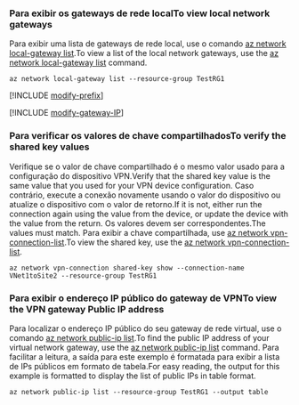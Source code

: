 ### <a name="to-view-local-network-gateways"></a><span data-ttu-id="5dbc7-101">Para exibir os gateways de rede local</span><span class="sxs-lookup"><span data-stu-id="5dbc7-101">To view local network gateways</span></span>

<span data-ttu-id="5dbc7-102">Para exibir uma lista de gateways de rede local, use o comando [az network local-gateway list](https://docs.microsoft.com/cli/azure/network/local-gateway#list).</span><span class="sxs-lookup"><span data-stu-id="5dbc7-102">To view a list of the local network gateways, use the [az network local-gateway list](https://docs.microsoft.com/cli/azure/network/local-gateway#list) command.</span></span>

```azurecli
az network local-gateway list --resource-group TestRG1
```

[!INCLUDE [modify-prefix](vpn-gateway-modify-ip-prefix-cli-include.md)]

[!INCLUDE [modify-gateway-IP](vpn-gateway-modify-lng-gateway-ip-cli-include.md)]

### <a name="to-verify-the-shared-key-values"></a><span data-ttu-id="5dbc7-103">Para verificar os valores de chave compartilhados</span><span class="sxs-lookup"><span data-stu-id="5dbc7-103">To verify the shared key values</span></span>

<span data-ttu-id="5dbc7-104">Verifique se o valor de chave compartilhado é o mesmo valor usado para a configuração do dispositivo VPN.</span><span class="sxs-lookup"><span data-stu-id="5dbc7-104">Verify that the shared key value is the same value that you used for your VPN device configuration.</span></span> <span data-ttu-id="5dbc7-105">Caso contrário, execute a conexão novamente usando o valor do dispositivo ou atualize o dispositivo com o valor de retorno.</span><span class="sxs-lookup"><span data-stu-id="5dbc7-105">If it is not, either run the connection again using the value from the device, or update the device with the value from the return.</span></span> <span data-ttu-id="5dbc7-106">Os valores devem ser correspondentes.</span><span class="sxs-lookup"><span data-stu-id="5dbc7-106">The values must match.</span></span> <span data-ttu-id="5dbc7-107">Para exibir a chave compartilhada, use [az network vpn-connection-list](https://docs.microsoft.com/cli/azure/network/vpn-connection#list).</span><span class="sxs-lookup"><span data-stu-id="5dbc7-107">To view the shared key, use the [az network vpn-connection-list](https://docs.microsoft.com/cli/azure/network/vpn-connection#list).</span></span>

```azurecli
az network vpn-connection shared-key show --connection-name VNet1toSite2 --resource-group TestRG1
```
### <a name="to-view-the-vpn-gateway-public-ip-address"></a><span data-ttu-id="5dbc7-108">Para exibir o endereço IP público do gateway de VPN</span><span class="sxs-lookup"><span data-stu-id="5dbc7-108">To view the VPN gateway Public IP address</span></span>

<span data-ttu-id="5dbc7-109">Para localizar o endereço IP público do seu gateway de rede virtual, use o comando [az network public-ip list](https://docs.microsoft.com/cli/azure/network/public-ip#list).</span><span class="sxs-lookup"><span data-stu-id="5dbc7-109">To find the public IP address of your virtual network gateway, use the [az network public-ip list](https://docs.microsoft.com/cli/azure/network/public-ip#list) command.</span></span> <span data-ttu-id="5dbc7-110">Para facilitar a leitura, a saída para este exemplo é formatada para exibir a lista de IPs públicos em formato de tabela.</span><span class="sxs-lookup"><span data-stu-id="5dbc7-110">For easy reading, the output for this example is formatted to display the list of public IPs in table format.</span></span>

```azurecli
az network public-ip list --resource-group TestRG1 --output table
```
